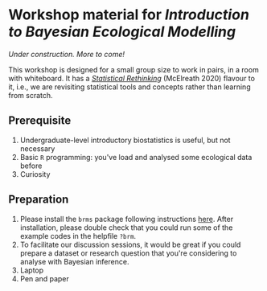 # Workshop material for *Introduction to Bayesian Ecological Modelling*

*Under construction. More to come!*

This workshop is designed for a small group size to work in pairs, in a room 
with whiteboard. It has a [*Statistical Rethinking*](https://xcelab.net/rm/) 
(McElreath 2020) flavour to it, i.e., we are revisiting statistical tools 
and concepts rather than learning from scratch.

## Prerequisite

1. Undergraduate-level introductory biostatistics is useful, but not necessary
2. Basic `R` programming: you've load and analysed some ecological
data before
3. Curiosity 

## Preparation

1. Please install the `brms` package following instructions [here](https://github.com/paul-buerkner/brms?tab=readme-ov-file#faq). 
After installation, please double check that you could run some of the example
codes in the helpfile `?brm`.
2. To facilitate our discussion sessions, it would be great if you could prepare
a dataset or research question that you're considering to analyse with 
Bayesian inference.
3. Laptop
4. Pen and paper
